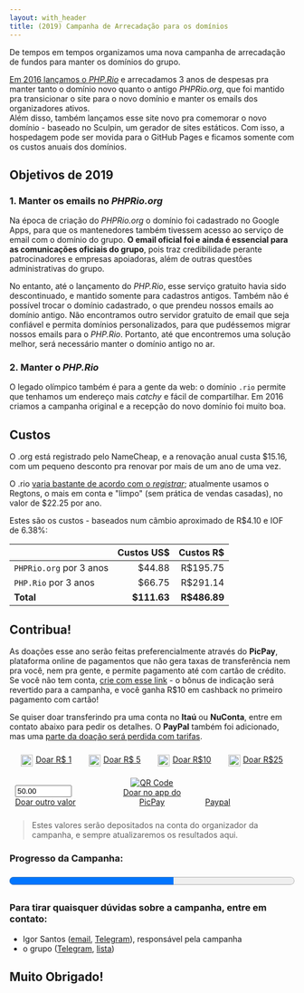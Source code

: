 ```yaml
---
layout: with_header
title: (2019) Campanha de Arrecadação para os domínios
---
```


<style>
#botoes {
    display: flex;
    align-items: center;
    justify-content: space-evenly;
    flex-wrap: wrap;
}
#botoes a.button {
    display: inline-flex;
    margin: 10px;
    text-transform: none;
    letter-spacing: 0;
}
a.button img, button img {
    height: 1.5em;
    margin-right: 5px;
    align-self: center;
}
#picpay {
    display: flex;
    align-items: flex-end;
    justify-content: center;
    flex-wrap: wrap;
}
#picpay > div {
    flex: 1;
    margin: 10px;
}
input[type=number] {
    color: black;
    width: 100px;
}
#progresso {
    width: 100%;
    height: 2em;
}
table {
    max-width: 500px;
}
table th {
    text-align: right; /* fixing markdown extra issue with header alignment */
}
#obrigado {
    display: none;
    background-color: lightgreen;
    font-size: 2em;
    line-height: 1.5em;
    text-align: center;
}
</style>

<blockquote id="obrigado">Obrigado pela sua doação, em nome de toda a comunidade do PHPRio <i class="icon fa-smile"></i></blockquote>

De tempos em tempos organizamos uma nova campanha de arrecadação de fundos para manter os domínios do grupo.

[Em 2016 lançamos o _PHP.Rio_](/campanha-2016) e arrecadamos 3 anos de despesas pra manter tanto o domínio novo quanto o antigo _PHPRio.org_, que foi mantido pra transicionar o site para o novo domínio e manter os emails dos organizadores ativos.   
Além disso, também lançamos esse site novo pra comemorar o novo domínio - baseado no Sculpin, um gerador de sites estáticos. Com isso, a hospedagem pode ser movida para o GitHub Pages e ficamos somente com os custos anuais dos domínios.

Objetivos de 2019
-----------------

### 1. Manter os emails no _PHPRio.org_
Na época de criação do _PHPRio.org_ o domínio foi cadastrado no Google Apps, para que os mantenedores também tivessem acesso ao serviço de email com o domínio do grupo. **O email oficial foi e ainda é essencial para as comunicações oficiais do grupo**, pois traz credibilidade perante patrocinadores e empresas apoiadoras, além de outras questões administrativas do grupo.

No entanto, até o lançamento do _PHP.Rio_, esse serviço gratuito havia sido descontinuado, e mantido somente para cadastros antigos. Também não é possível trocar o domínio cadastrado, o que prendeu nossos emails ao domínio antigo. Não encontramos outro servidor gratuito de email que seja confiável e permita domínios personalizados, para que pudéssemos migrar nossos emails para o _PHP.Rio_. Portanto, até que encontremos uma solução melhor, será necessário manter o domínio antigo no ar.

### 2. Manter o _PHP.Rio_
O legado olímpico também é para a gente da web: o domínio `.rio` permite que tenhamos um endereço mais _catchy_ e fácil de compartilhar. Em 2016 criamos a campanha original e a recepção do novo domínio foi muito boa.


Custos
------
O .org está registrado pelo NameCheap, e a renovação anual custa $15.16, com um pequeno desconto pra renovar por mais de um ano de uma vez.

O .rio [varia bastante de acordo com o _registrar_](https://tld-list.com/tld/rio); atualmente usamos o Regtons, o mais em conta e "limpo" (sem prática de vendas casadas), no valor de $22.25 por ano. 

Estes são os custos - baseados num câmbio aproximado de R$4.10 e IOF de 6.38%:

|                          | Custos US$|  Custos R$ |
|--------------------------|----------:|-----------:|
|`PHPRio.org` por 3 anos   |    $44.88 |  R$195.75  |
|`PHP.Rio` por 3 anos      |    $66.75 |  R$291.14  |
|                **Total** |**$111.63**|**R$486.89**|

Contribua!
----------
As doações esse ano serão feitas preferencialmente através do **PicPay**, plataforma online de pagamentos que não gera taxas de transferência nem pra você, nem pra gente, e permite pagamento até com cartão de crédito. Se você não tem conta, [crie com esse link](http://www.picpay.com/convite?TM7H) - o bônus de indicação será revertido para a campanha, e você ganha R$10 em cashback no primeiro pagamento com cartão!

Se quiser doar transferindo pra uma conta no **Itaú** ou **NuConta**, entre em contato abaixo para pedir os detalhes. O **PayPal** também foi adicionado, mas uma [parte da doação será perdida com tarifas](https://www.paypal.com/br/webapps/mpp/merchant-fees#commercialpayments).

<!-- _momento Criança Esperança_ -->
<div id="botoes">
    <a class="button special" href="https://picpay.me/igorsantos07/1.00">
        <img alt="Uma bala" src="https://noto-website-2.storage.googleapis.com/emoji/emoji_u1f36c.png"/> Doar R$ 1
    </a>
    <a class="button special" href="https://picpay.me/igorsantos07/5.00">
        <img alt="Uma pipoca" src="https://noto-website-2.storage.googleapis.com/emoji/emoji_u1f37f.png"/> Doar R$ 5
    </a>
    <a class="button special" href="https://picpay.me/igorsantos07/10.00">
        <img alt="Um burger" src="https://noto-website-2.storage.googleapis.com/emoji/emoji_u1f354.png"/> Doar R$10
    </a>
    <a class="button special" href="https://picpay.me/igorsantos07/25.00">
        <img alt="Obrigado" src="https://noto-website-2.storage.googleapis.com/emoji/emoji_u2728.png"/> Doar R$25
    </a>
</div>

<div id="picpay">
    <div class="align-right">
        <span class="align-center" style="display: inline-block">
            <input id="custom" type="number" step="0.50" value="50.00" title="Outro valor"/><br/>
            <a class="button special" style="margin-top: 10px;" href="javascript:window.location='https://picpay.me/igorsantos07/'+document.querySelector('#custom').value">
                <i class="icon fa-gift"></i> Doar outro valor
            </a>
        </span>
    </div>
    <div class="align-center">
        <a href="https://picpay.me/igorsantos07" style="display: inline-block; text-align: center">
            <img alt="QR Code" src="https://chart.googleapis.com/chart?cht=qr&chl=https://picpay.me/igorsantos07&chs=100x100&chld=L|0"/><br/>
            Doar no app do PicPay
        </a>
    </div>
    <div>
        <a class="button" href="https://www.paypal.com/cgi-bin/webscr?cmd=_s-xclick&hosted_button_id=8TE9Q5DZL5YCA&source=url">
            <i class="icon fa-paypal"></i> Paypal
        </a>
    </div>
</div>

> Estes valores serão depositados na conta do organizador da campanha, e sempre atualizaremos os resultados aqui.


### <label for="progresso">Progresso da Campanha: <span class="total"></span></label>
<progress id="progresso" max="486.89" value="280.89"><span class="total"></span></progress>
<script>
    const valor = 'R$'+document.querySelector('#progresso').value
    document.querySelectorAll('.total').forEach(e => e.innerText = valor)
    if (window.location.search == '?obrigado') {
        document.querySelector('#obrigado').style.display = 'block'
    }
</script>

### Para tirar quaisquer dúvidas sobre a campanha, entre em contato:

- Igor Santos ([email](mailto:igorsantos07+campanha@PHPRio.org), [Telegram](https://telegram.me/igorsantos07)), responsável pela campanha
- o grupo ([Telegram](https://telegram.me/PHPRio), [lista](https://groups.google.com/forum/#!forum/PHPRio-org))

## Muito Obrigado!
